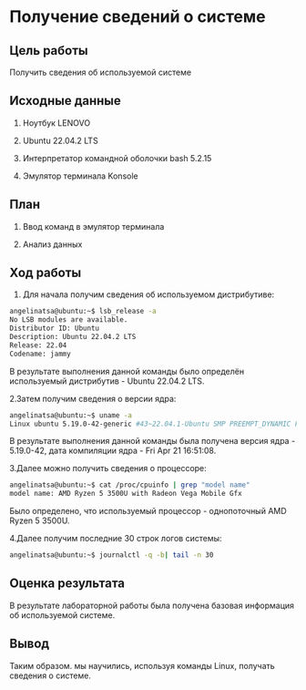 # Получение сведений о системе

## Цель работы

Получить сведения об используемой системе

## Исходные данные

1. Ноутбук LENOVO

2. Ubuntu 22.04.2 LTS

3. Интерпретатор командной оболочки bash 5.2.15

4. Эмулятор терминала Konsole

## План

1. Ввод команд в эмулятор терминала

2. Анализ данных

## Ход работы

1. Для начала получим сведения об используемом дистрибутиве:

```bash
angelinatsa@ubuntu:~$ lsb_release -a
No LSB modules are available.
Distributor ID: Ubuntu
Description: Ubuntu 22.04.2 LTS
Release: 22.04
Codename: jammy
```

В результате выполнения данной команды было определён используемый дистрибутив - Ubuntu 22.04.2 LTS.

2.Затем получим сведения о версии ядра:

```bash
angelinatsa@ubuntu:~$ uname -a
Linux ubuntu 5.19.0-42-generic #43~22.04.1-Ubuntu SMP PREEMPT_DYNAMIC Fri Apr 21 16:51:08 UTC 2 x86_64 x86_64 x86_64 GNU/Linux
```

В результате выполнения данной команды была получена версия ядра - 5.19.0-42, дата компиляции ядра - Fri Apr 21 16:51:08.

3.Далее можно получить сведения о процессоре:

```bash
angelinatsa@ubuntu:~$ cat /proc/cpuinfo | grep "model name"
model name: AMD Ryzen 5 3500U with Radeon Vega Mobile Gfx
```

Было определено, что используемый процессор - однопоточный AMD Ryzen 5 3500U.

4.Далее получим последние 30 строк логов системы:

```bash
angelinatsa@ubuntu:~$ journalctl -q -b| tail -n 30

```

## Оценка результата

В результате лабораторной работы была получена базовая информация об используемой системе.

## Вывод

Таким образом. мы научились, используя команды Linux, получать сведения о системе.

